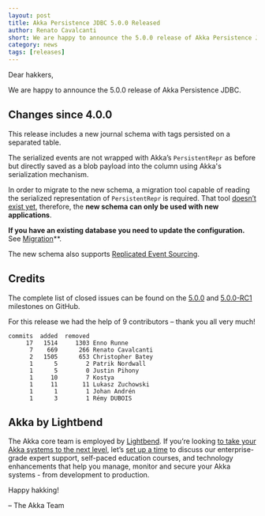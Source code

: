```yaml
---
layout: post
title: Akka Persistence JDBC 5.0.0 Released
author: Renato Cavalcanti
short: We are happy to announce the 5.0.0 release of Akka Persistence JDBC
category: news
tags: [releases]
---
```


Dear hakkers,

We are happy to announce the 5.0.0 release of Akka Persistence JDBC.

## Changes since 4.0.0

This release includes a new journal schema with tags persisted on a separated table.

The serialized events are not wrapped with Akka’s `PersistentRepr` as before but directly saved as a blob payload into the column using Akka's serialization mechanism.

 In order to migrate to the new schema, a migration tool capable of reading the serialized representation of `PersistentRepr` is required. That tool [doesn’t exist yet](https://github.com/akka/akka-persistence-jdbc/issues/317), therefore, the **new schema can only be used with new applications**.

 **If you have an existing database you need to update the configuration.** See [Migration](https://doc.akka.io/docs/akka-persistence-jdbc/5.0/migration.html)**.

 The new schema also supports [Replicated Event Sourcing](https://doc.akka.io/docs/akka/current/typed/replicated-eventsourcing.html#replicated-event-sourcing).

## Credits

The complete list of closed issues can be found on the [5.0.0](https://github.com/akka/akka-persistence-jdbc/milestone/10?closed=1) and [5.0.0-RC1](https://github.com/akka/akka-persistence-jdbc/milestone/7?closed=1) milestones on GitHub.

For this release we had the help of 9 contributors – thank you all very much!

```
commits  added  removed
     17   1514     1303 Enno Runne
      7    669      266 Renato Cavalcanti
      2   1505      653 Christopher Batey
      1      5        2 Patrik Nordwall
      1      5        0 Justin Pihony
      1     10        7 Kostya
      1     11       11 Lukasz Zuchowski
      1      1        1 Johan Andrén
      1      3        1 Rémy DUBOIS
```

## Akka by Lightbend

The Akka core team is employed by [Lightbend](https://www.lightbend.com/). If you’re looking [to take your Akka systems to the next level](https://www.lightbend.com/lightbend-platform-subscription), let’s [set up a time](https://lightbend.com/contact) to discuss our enterprise-grade expert support, self-paced education courses, and technology enhancements that help you manage, monitor and secure your Akka systems - from development to production.

Happy hakking!

– The Akka Team
